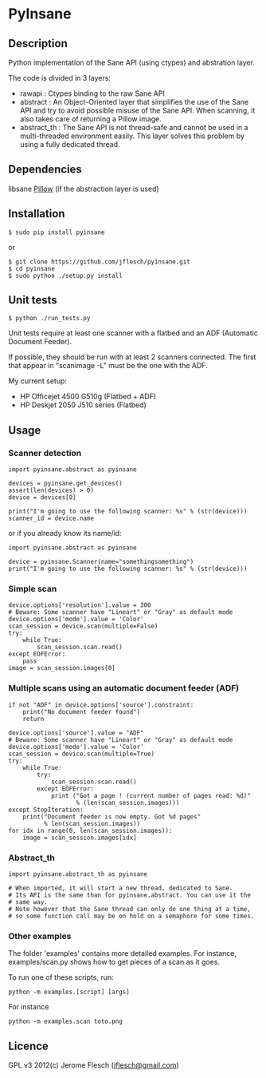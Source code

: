 # PyInsane

## Description

Python implementation of the Sane API (using ctypes) and abstration layer.

The code is divided in 3 layers:
- rawapi : Ctypes binding to the raw Sane API
- abstract : An Object-Oriented layer that simplifies the use of the Sane API
  and try to avoid possible misuse of the Sane API. When scanning, it also takes
  care of returning a Pillow image.
- abstract\_th : The Sane API is not thread-safe and cannot be used in a
  multi-threaded environment easily. This layer solves this problem by using
  a fully dedicated thread.

## Dependencies

libsane
[Pillow](https://github.com/python-imaging/Pillow#readme) (if the abstraction layer is used)

## Installation

	$ sudo pip install pyinsane

or

	$ git clone https://github.com/jflesch/pyinsane.git
	$ cd pyinsane
	$ sudo python ./setup.py install


## Unit tests

	$ python ./run_tests.py

Unit tests require at least one scanner with a flatbed and an ADF (Automatic
Document Feeder).

If possible, they should be run with at least 2 scanners connected. The first that appear in "scanimage -L" must be the one with the ADF.

My current setup:
- HP Officejet 4500 G510g (Flatbed + ADF)
- HP Deskjet 2050 J510 series (Flatbed)

## Usage

### Scanner detection

	import pyinsane.abstract as pyinsane

	devices = pyinsane.get_devices()
	assert(len(devices) > 0)
	device = devices[0]

	print("I'm going to use the following scanner: %s" % (str(device)))
	scanner_id = device.name

or if you already know its name/id:

	import pyinsane.abstract as pyinsane

	device = pyinsane.Scanner(name="somethingsomething")
	print("I'm going to use the following scanner: %s" % (str(device)))

### Simple scan

	device.options['resolution'].value = 300
	# Beware: Some scanner have "Lineart" or "Gray" as default mode
	device.options['mode'].value = 'Color'
	scan_session = device.scan(multiple=False)
	try:
		while True:
			scan_session.scan.read()
	except EOFError:
		pass
	image = scan_session.images[0]

### Multiple scans using an automatic document feeder (ADF)

	if not "ADF" in device.options['source'].constraint:
		print("No document feeder found")
		return

	device.options['source'].value = "ADF"
	# Beware: Some scanner have "Lineart" or "Gray" as default mode
	device.options['mode'].value = 'Color'
	scan_session = device.scan(multiple=True)
	try:
		while True:
			try:
				scan_session.scan.read()
			except EOFError:
				print ("Got a page ! (current number of pages read: %d)"
					   % (len(scan_session.images)))
	except StopIteration:
		print("Document feeder is now empty. Got %d pages"
		      % len(scan_session.images))
	for idx in range(0, len(scan_session.images)):
		image = scan_session.images[idx]

### Abstract\_th

	import pyinsane.abstract_th as pyinsane

	# When imported, it will start a new thread, dedicated to Sane.
	# Its API is the same than for pyinsane.abstract. You can use it the
	# same way.
	# Note however that the Sane thread can only do one thing at a time,
	# so some function call may be on hold on a semaphore for some times.


### Other examples

The folder 'examples' contains more detailed examples.
For instance, examples/scan.py shows how to get pieces of a scan as it goes.

To run one of these scripts, run:

	python -m examples.[script] [args]

For instance

	python -m examples.scan toto.png


## Licence

GPL v3
2012(c) Jerome Flesch (<jflesch@gmail.com>)


